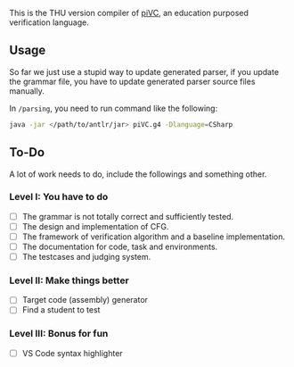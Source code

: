 This is the THU version compiler of [piVC](https://cs.stanford.edu/people/jasonaue/pivc/), an education purposed verification language.

## Usage

So far we just use a stupid way to update generated parser, if you update the grammar file, you have to update generated parser source files manually.

In `/parsing`, you need to run command like the following:

```bash
java -jar </path/to/antlr/jar> piVC.g4 -Dlanguage=CSharp
```

## To-Do

A lot of work needs to do, include the followings and something other.

### Level I: You have to do

- [ ] The grammar is not totally correct and sufficiently tested.
- [ ] The design and implementation of CFG.
- [ ] The framework of verification algorithm and a baseline implementation.
- [ ] The documentation for code, task and environments.
- [ ] The testcases and judging system.

### Level II: Make things better

- [ ] Target code (assembly) generator
- [ ] Find a student to test

### Level III: Bonus for fun

- [ ] VS Code syntax highlighter
